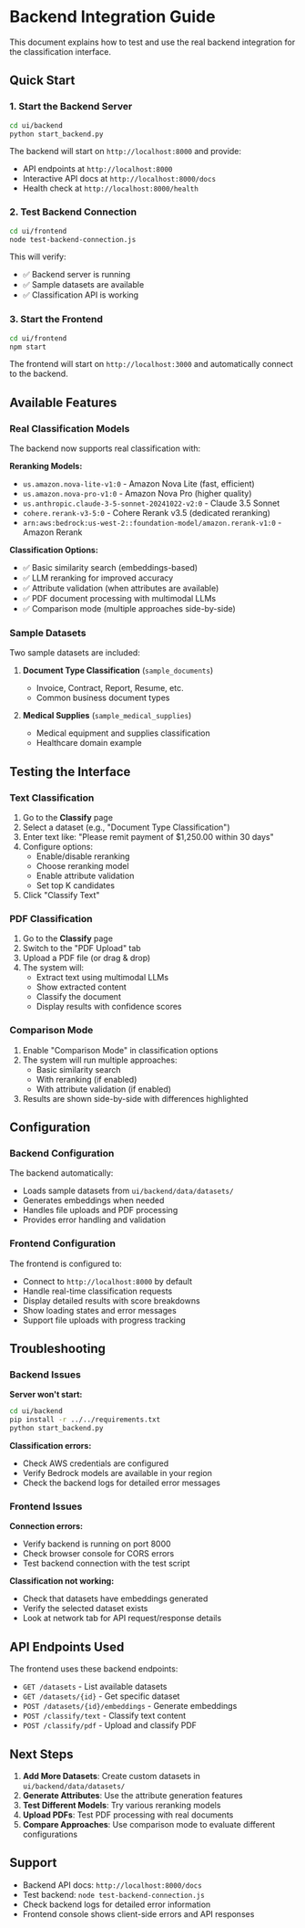# Backend Integration Guide

This document explains how to test and use the real backend integration for the classification interface.

## Quick Start

### 1. Start the Backend Server

```bash
cd ui/backend
python start_backend.py
```

The backend will start on `http://localhost:8000` and provide:
- API endpoints at `http://localhost:8000`
- Interactive API docs at `http://localhost:8000/docs`
- Health check at `http://localhost:8000/health`

### 2. Test Backend Connection

```bash
cd ui/frontend
node test-backend-connection.js
```

This will verify:
- ✅ Backend server is running
- ✅ Sample datasets are available
- ✅ Classification API is working

### 3. Start the Frontend

```bash
cd ui/frontend
npm start
```

The frontend will start on `http://localhost:3000` and automatically connect to the backend.

## Available Features

### Real Classification Models

The backend now supports real classification with:

**Reranking Models:**
- `us.amazon.nova-lite-v1:0` - Amazon Nova Lite (fast, efficient)
- `us.amazon.nova-pro-v1:0` - Amazon Nova Pro (higher quality)
- `us.anthropic.claude-3-5-sonnet-20241022-v2:0` - Claude 3.5 Sonnet
- `cohere.rerank-v3-5:0` - Cohere Rerank v3.5 (dedicated reranking)
- `arn:aws:bedrock:us-west-2::foundation-model/amazon.rerank-v1:0` - Amazon Rerank

**Classification Options:**
- ✅ Basic similarity search (embeddings-based)
- ✅ LLM reranking for improved accuracy
- ✅ Attribute validation (when attributes are available)
- ✅ PDF document processing with multimodal LLMs
- ✅ Comparison mode (multiple approaches side-by-side)

### Sample Datasets

Two sample datasets are included:

1. **Document Type Classification** (`sample_documents`)
   - Invoice, Contract, Report, Resume, etc.
   - Common business document types

2. **Medical Supplies** (`sample_medical_supplies`)
   - Medical equipment and supplies classification
   - Healthcare domain example

## Testing the Interface

### Text Classification

1. Go to the **Classify** page
2. Select a dataset (e.g., "Document Type Classification")
3. Enter text like: "Please remit payment of $1,250.00 within 30 days"
4. Configure options:
   - Enable/disable reranking
   - Choose reranking model
   - Enable attribute validation
   - Set top K candidates
5. Click "Classify Text"

### PDF Classification

1. Go to the **Classify** page
2. Switch to the "PDF Upload" tab
3. Upload a PDF file (or drag & drop)
4. The system will:
   - Extract text using multimodal LLMs
   - Show extracted content
   - Classify the document
   - Display results with confidence scores

### Comparison Mode

1. Enable "Comparison Mode" in classification options
2. The system will run multiple approaches:
   - Basic similarity search
   - With reranking (if enabled)
   - With attribute validation (if enabled)
3. Results are shown side-by-side with differences highlighted

## Configuration

### Backend Configuration

The backend automatically:
- Loads sample datasets from `ui/backend/data/datasets/`
- Generates embeddings when needed
- Handles file uploads and PDF processing
- Provides error handling and validation

### Frontend Configuration

The frontend is configured to:
- Connect to `http://localhost:8000` by default
- Handle real-time classification requests
- Display detailed results with score breakdowns
- Show loading states and error messages
- Support file uploads with progress tracking

## Troubleshooting

### Backend Issues

**Server won't start:**
```bash
cd ui/backend
pip install -r ../../requirements.txt
python start_backend.py
```

**Classification errors:**
- Check AWS credentials are configured
- Verify Bedrock models are available in your region
- Check the backend logs for detailed error messages

### Frontend Issues

**Connection errors:**
- Verify backend is running on port 8000
- Check browser console for CORS errors
- Test backend connection with the test script

**Classification not working:**
- Check that datasets have embeddings generated
- Verify the selected dataset exists
- Look at network tab for API request/response details

## API Endpoints Used

The frontend uses these backend endpoints:

- `GET /datasets` - List available datasets
- `GET /datasets/{id}` - Get specific dataset
- `POST /datasets/{id}/embeddings` - Generate embeddings
- `POST /classify/text` - Classify text content
- `POST /classify/pdf` - Upload and classify PDF

## Next Steps

1. **Add More Datasets**: Create custom datasets in `ui/backend/data/datasets/`
2. **Generate Attributes**: Use the attribute generation features
3. **Test Different Models**: Try various reranking models
4. **Upload PDFs**: Test PDF processing with real documents
5. **Compare Approaches**: Use comparison mode to evaluate different configurations

## Support

- Backend API docs: `http://localhost:8000/docs`
- Test backend: `node test-backend-connection.js`
- Check backend logs for detailed error information
- Frontend console shows client-side errors and API responses